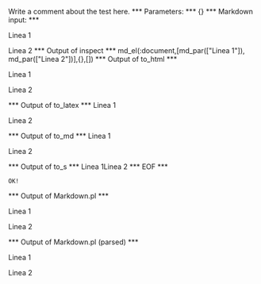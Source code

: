 Write a comment about the test here.
*** Parameters: ***
{}
*** Markdown input: ***

Linea 1

Linea 2
*** Output of inspect ***
md_el(:document,[md_par(["Linea 1"]), md_par(["Linea 2"])],{},[])
*** Output of to_html ***

<p>Linea 1</p>

<p>Linea 2</p>

*** Output of to_latex ***
Linea 1

Linea 2


*** Output of to_md ***
Linea 1

Linea 2


*** Output of to_s ***
Linea 1Linea 2
*** EOF ***



	OK!



*** Output of Markdown.pl ***
<p>Linea 1</p>

<p>Linea 2</p>

*** Output of Markdown.pl (parsed) ***
<p>Linea 1</p
   ><p>Linea 2</p
 >